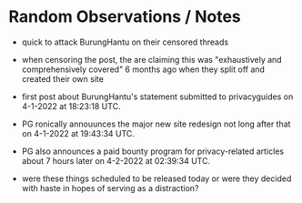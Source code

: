 # Random Observations / Notes

* quick to attack BurungHantu on their censored threads

* when censoring the post, the are claiming this was "exhaustively and comprehensively covered" 6 months ago when they split off and created their own site

* first post about BurungHantu's statement submitted to privacyguides on 4-1-2022 at 18:23:18 UTC.

* PG ronically annouunces the major new site redesign not long after that on 4-1-2022 at 19:43:34 UTC. 

* PG also announces a paid bounty program for privacy-related articles about 7 hours later on 4-2-2022 at 02:39:34 UTC. 

* were these things scheduled to be released today or were they decided with haste in hopes of serving as a distraction?



